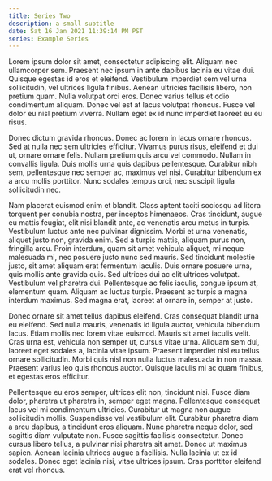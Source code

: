 ```yaml
---
title: Series Two
description: a small subtitle
date: Sat 16 Jan 2021 11:39:14 PM PST
series: Example Series
---
```


Lorem ipsum dolor sit amet, consectetur adipiscing elit. Aliquam nec ullamcorper sem. Praesent nec ipsum in ante dapibus lacinia eu vitae dui. Quisque egestas id eros et eleifend. Vestibulum imperdiet sem vel urna sollicitudin, vel ultrices ligula finibus. Aenean ultricies facilisis libero, non pretium quam. Nulla volutpat orci eros. Donec varius tellus et odio condimentum aliquam. Donec vel est at lacus volutpat rhoncus. Fusce vel dolor eu nisl pretium viverra. Nullam eget ex id nunc imperdiet laoreet eu eu risus.

Donec dictum gravida rhoncus. Donec ac lorem in lacus ornare rhoncus. Sed at nulla nec sem ultricies efficitur. Vivamus purus risus, eleifend et dui ut, ornare ornare felis. Nullam pretium quis arcu vel commodo. Nullam in convallis ligula. Duis mollis urna quis dapibus pellentesque. Curabitur nibh sem, pellentesque nec semper ac, maximus vel nisi. Curabitur bibendum ex a arcu mollis porttitor. Nunc sodales tempus orci, nec suscipit ligula sollicitudin nec.

Nam placerat euismod enim et blandit. Class aptent taciti sociosqu ad litora torquent per conubia nostra, per inceptos himenaeos. Cras tincidunt, augue eu mattis feugiat, elit nisi blandit ante, ac venenatis arcu metus in turpis. Vestibulum luctus ante nec pulvinar dignissim. Morbi et urna venenatis, aliquet justo non, gravida enim. Sed a turpis mattis, aliquam purus non, fringilla arcu. Proin interdum, quam sit amet vehicula aliquet, mi neque malesuada mi, nec posuere justo nunc sed mauris. Sed tincidunt molestie justo, sit amet aliquam erat fermentum iaculis. Duis ornare posuere urna, quis mollis ante gravida quis. Sed ultrices dui ac elit ultrices volutpat. Vestibulum vel pharetra dui. Pellentesque ac felis iaculis, congue ipsum at, elementum quam. Aliquam ac luctus turpis. Praesent ac turpis a magna interdum maximus. Sed magna erat, laoreet at ornare in, semper at justo.

Donec ornare sit amet tellus dapibus eleifend. Cras consequat blandit urna eu eleifend. Sed nulla mauris, venenatis id ligula auctor, vehicula bibendum lacus. Etiam mollis nec lorem vitae euismod. Mauris sit amet iaculis velit. Cras urna est, vehicula non semper ut, cursus vitae urna. Aliquam sem dui, laoreet eget sodales a, lacinia vitae ipsum. Praesent imperdiet nisl eu tellus ornare sollicitudin. Morbi quis nisl non nulla luctus malesuada in non massa. Praesent varius leo quis rhoncus auctor. Quisque iaculis mi ac quam finibus, et egestas eros efficitur.

Pellentesque eu eros semper, ultrices elit non, tincidunt nisi. Fusce diam dolor, pharetra ut pharetra in, semper eget magna. Pellentesque consequat lacus vel mi condimentum ultricies. Curabitur ut magna non augue sollicitudin mollis. Suspendisse vel vestibulum elit. Curabitur pharetra diam a arcu dapibus, a tincidunt eros aliquam. Nunc pharetra neque dolor, sed sagittis diam vulputate non. Fusce sagittis facilisis consectetur. Donec cursus libero tellus, a pulvinar nisi pharetra sit amet. Donec ut maximus sapien. Aenean lacinia ultrices augue a facilisis. Nulla lacinia ut ex id sodales. Donec eget lacinia nisi, vitae ultrices ipsum. Cras porttitor eleifend erat vel rhoncus.

